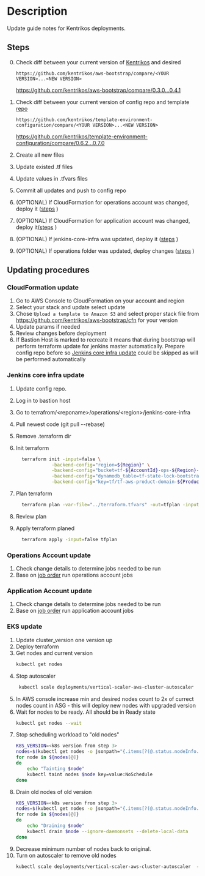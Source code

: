 # Description

Update guide notes for Kentrikos deployments.

## Steps

0. Check diff between your current version of [Kentrikos](https://github.com/kentrikos/aws-bootstrap) and desired 

    ````
    https://github.com/kentrikos/aws-bootstrap/compare/<YOUR VERSION>...<NEW VERSION>
    ````

    <https://github.com/kentrikos/aws-bootstrap/compare/0.3.0...0.4.1>
1. Check diff between your current version of config repo and template [repo](https://github.com/kentrikos/template-environment-configuration)

    ````
    https://github.com/kentrikos/template-environment-configuration/compare/<YOUR VERSION>...<NEW VERSION>
    ````

    <https://github.com/kentrikos/template-environment-configuration/compare/0.6.2...0.7.0>
2. Create all new files
3. Update existed .tf files
4. Update values in .tfvars files
5. Commit all updates and push to config repo
6. (OPTIONAL) If CloudFormation for operations account was changed, deploy it ([steps](#cfn-update) )
7. (OPTIONAL) If CloudFormation for application account was changed, deploy it([steps](#cfn-update) )
8. (OPTIONAL) If jenkins-core-infra was updated, deploy it ([steps](#jenkins-core-infra-update) )
9. (OPTIONAL) If operations folder was updated, deploy changes ([steps](#operations-update) )

## Updating procedures

### <a name="cfn-update"></a> CloudFormation update

1. Go to AWS Console to CloudFormation on your account and region
2. Select your stack and update select update 
3. Chose `Upload a template to Amazon S3` and select proper stack file from https://github.com/kentrikos/aws-bootstrap/cfn for your version
4. Update params if needed
5. Review changes before deployment
6. If Bastion Host is marked to recreate it means that during bootstrap will perform terraform update for jenkins master automatically. Prepare config repo before so [Jenkins core infra update](#jenkins-core-infra-update) could be skipped as will be performed automatically 

### <a name="jenkins-core-infra-update"></a> Jenkins core infra update

1. Update config repo.
2. Log in to bastion host
3. Go to terrafrom/\<reponame\>/operations/\<region\>/jenkins-core-infra
4. Pull newest code (git pull --rebase)
5. Remove .terraform dir
6. Init terraform

    ```bash
      terraform init -input=false \
                 -backend-config="region=${Region}" \
                 -backend-config="bucket=tf-${AccountId}-ops-${Region}-${ProductDomainName}-${EnvironmentType}" \
                 -backend-config="dynamodb_table=tf-state-lock-bootstrap-${ProductDomainName}-${EnvironmentType}" \
                 -backend-config="key=tf/tf-aws-product-domain-${ProductDomainName}-env-${EnvironmentType}/jenkins-core-infra/terraform.tfstate"
    ```

7. Plan terraform

    ```bash
      terraform plan -var-file="../terraform.tfvars" -out=tfplan -input=false
    ```

8. Review plan
9. Apply terraform planed

    ```bash
      terraform apply -input=false tfplan
    ```

### <a name="operations-update"></a> Operations Account update

1. Check change details to determine jobs needed to be run
2. Base on [job order](Jenkins-jobs-order.md) run operations account jobs

### <a name="operations-update"></a> Application Account update

1. Check change details to determine jobs needed to be run
2. Base on [job order](Jenkins-jobs-order.md) run application account jobs

### <a name="eks-update"></a> EKS update

1. Update cluster_version one version up
2. Deploy terraform
3. Get nodes and current version
    ```bash
    kubectl get nodes
    ```  
4. Stop autoscaler
    ```bash
     kubectl scale deployments/vertical-scaler-aws-cluster-autoscaler  --replicas=0 -n kube-system
    ```
5. In AWS console increase min and desired nodes count to 2x of currect nodes count in ASG - this will deploy new nodes with upgraded version
6. Wait for nodes to be ready. All should be in Ready state
    ```bash
    kubectl get nodes --wait
    ```
7. Stop scheduling workload to "old nodes"
    ```bash
    K8S_VERSION=<k8s version from step 3>
    nodes=$(kubectl get nodes -o jsonpath="{.items[?(@.status.nodeInfo.kubeletVersion==\"v$K8S_VERSION\")].metadata.name}")
    for node in ${nodes[@]}
    do
        echo "Tainting $node"
        kubectl taint nodes $node key=value:NoSchedule
    done
    ```
8. Drain old nodes of old version
    ```bash
    K8S_VERSION=<k8s version from step 3>
    nodes=$(kubectl get nodes -o jsonpath="{.items[?(@.status.nodeInfo.kubeletVersion==\"v$K8S_VERSION\")].metadata.name}")
    for node in ${nodes[@]}
    do
        echo "Draining $node"
        kubectl drain $node --ignore-daemonsets --delete-local-data
    done
    ```
9. Decrease minimum number of nodes back to original.
10. Turn on autoscaler to remove old nodes 
    ```bash
    kubectl scale deployments/vertical-scaler-aws-cluster-autoscaler  --replicas=1 -n kube-system
    ```  
